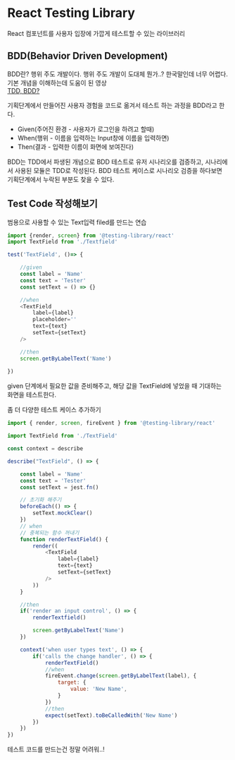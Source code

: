# React Testing Library

React 컴포넌트를 사용자 입장에 가깝게 테스트할 수 있는 라이브러리

## BDD(Behavior Driven Development)

BDD란? 행위 주도 개발이다. 행위 주도 개발이 도대체 뭔가..? 한국말인데 너무 어렵다.  
기본 개념을 이해하는데 도움이 된 영상  
[TDD, BDD?](https://tv.kakao.com/v/414004682)

기획단계에서 만들어진 사용자 경험을 코드로 옮겨서 테스트 하는 과정을 BDD라고 한다.

- Given(주어진 환경 - 사용자가 로그인을 하려고 할때)
- When(행위 - 이름을 입력하는 Input창에 이름을 입력하면)
- Then(결과 - 입력한 이름이 화면에 보여진다)

BDD는 TDD에서 파생된 개념으로 BDD 테스트로 유저 시나리오를 검증하고, 시나리에서 사용된 모듈은 TDD로 작성된다.
BDD 테스트 케이스로 시나리오 검증을 하다보면 기획단계에서 누락된 부분도 찾을 수 있다.

## Test Code 작성해보기

범용으로 사용할 수 있는 Text입력 filed를 만드는 연습

``` javascript
import {render, screen} from '@testing-library/react'
import TextField from './Textfield'

test('TextField', ()=> {

    //given
    const label = 'Name'
    const text = 'Tester'
    const setText = () => {}

    //when
    <TextField
        label={label}
        placeholder=''
        text={text}
        setText={setText}
    />

    //then
    screen.getByLabelText('Name')
    
})
```

given 단계에서 필요한 값을 준비해주고, 해당 값을 TextField에 넣었을 때 기대하는 화면을 테스트한다.

좀 더 다양한 테스트 케이스 추가하기

``` javascript
import { render, screen, fireEvent } from '@testing-library/react'

import TextField from './TextField'

const context = describe

describe("TextField", () => {

    const label = 'Name'
    const text = 'Tester'
    const setText = jest.fn()

    // 초기화 해주기
    beforeEach(() => {
        setText.mockClear()
    })
    // when
    // 중복되는 함수 꺼내기
    function renderTextField() {
        render((
            <TextField
                label={label}
                text={text}
                setText={setText}
            />
        ))
    }

    //then
    if('render an input control', () => {
        renderTextfield()

        screen.getByLabelText('Name')
    })

    context('when user types text', () => {
        if('calls the change handler', () => {
            renderTextField()
            //when
            fireEvent.change(screen.getByLabelText(label), {
                target: {
                    value: 'New Name',
                }
            })
            //then
            expect(setText).toBeCalledWith('New Name')
        })
    })
})

```

테스트 코드를 만드는건 정말 어려워..!
